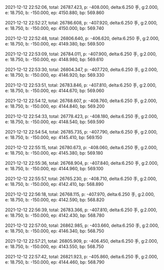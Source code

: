 2021-12-12 22:52:06, total: 26787.423, p: -408.000, delta:6.250 手, g:2.000, e: 18.750, b: -150.000, ep: 4150.880, bp: 569.860

2021-12-12 22:52:27, total: 26786.608, p: -407.920, delta:6.250 手, g:2.000, e: 18.750, b: -150.000, ep: 4150.000, bp: 569.740

2021-12-12 22:52:48, total: 26806.640, p: -406.620, delta:6.250 手, g:2.000, e: 18.750, b: -150.000, ep: 4149.380, bp: 569.500

2021-12-12 22:53:09, total: 26784.011, p: -407.900, delta:6.250 手, g:2.000, e: 18.750, b: -150.000, ep: 4148.980, bp: 569.610

2021-12-12 22:53:30, total: 26804.347, p: -407.720, delta:6.250 手, g:2.000, e: 18.750, b: -150.000, ep: 4146.920, bp: 569.330

2021-12-12 22:53:51, total: 26783.846, p: -407.810, delta:6.250 手, g:2.000, e: 18.750, b: -150.000, ep: 4144.670, bp: 569.060

2021-12-12 22:54:12, total: 26768.607, p: -408.760, delta:6.250 手, g:2.000, e: 18.750, b: -150.000, ep: 4144.840, bp: 569.200

2021-12-12 22:54:33, total: 26778.423, p: -408.180, delta:6.250 手, g:2.000, e: 18.750, b: -150.000, ep: 4148.540, bp: 569.590

2021-12-12 22:54:54, total: 26785.735, p: -407.790, delta:6.250 手, g:2.000, e: 18.750, b: -150.000, ep: 4145.410, bp: 569.150

2021-12-12 22:55:15, total: 26780.673, p: -408.060, delta:6.250 手, g:2.000, e: 18.750, b: -150.000, ep: 4145.380, bp: 569.180

2021-12-12 22:55:36, total: 26768.904, p: -407.840, delta:6.250 手, g:2.000, e: 18.750, b: -150.000, ep: 4144.960, bp: 569.100

2021-12-12 22:55:57, total: 26765.230, p: -408.710, delta:6.250 手, g:2.000, e: 18.750, b: -150.000, ep: 4142.410, bp: 568.890

2021-12-12 22:56:18, total: 26768.115, p: -407.970, delta:6.250 手, g:2.000, e: 18.750, b: -150.000, ep: 4142.590, bp: 568.820

2021-12-12 22:56:39, total: 26783.366, p: -407.810, delta:6.250 手, g:2.000, e: 18.750, b: -150.000, ep: 4142.430, bp: 568.780

2021-12-12 22:57:00, total: 26862.985, p: -403.660, delta:6.250 手, g:2.000, e: 18.750, b: -150.000, ep: 4146.340, bp: 568.750

2021-12-12 22:57:21, total: 26805.909, p: -406.450, delta:6.250 手, g:2.000, e: 18.750, b: -150.000, ep: 4143.550, bp: 568.750

2021-12-12 22:57:42, total: 26821.923, p: -405.860, delta:6.250 手, g:2.000, e: 18.750, b: -150.000, ep: 4144.460, bp: 568.790